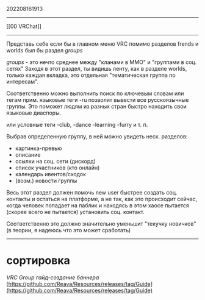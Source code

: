 202208161913
***
[[00 VRChat]]
***
Представь себе если бы в главном меню VRC помимо разделов frends и worlds был бы раздел *groups* 

*groups* - это нечто среднее между "кланами в ММО" и "группами в соц. сетях" 
Заходя в этот раздел, ты видишь ленту, как в разделе worlds, 
только каждая вкладка, это отдельная "тематическая группа по интересам". 

Соответственно можно выполнить поиск по ключевым словам или тегам 
прим. языковые теги -ru позволит вывести все русскоязычные группы. 
Это поможет людям из разных стран быстро находить свои языковые диаспоры. 

или условные теги -club, -dance -learning -furry и т. п. 

Выбрав определенную группу, в ней можно увидеть неск. разделов: 
- картинка-превью 
- описание 
- ссылки на соц. сети (дискорд) 
- список участников (кто онлайн) 
- календарь ивентов/сходок 
- (возм.) новости группы

Весь этот раздел должен помочь new user быстрее создать соц. контакты и остаться на платформе, 
а не так, как это происходит сейчас, когда человек попадает на паблик и находясь в этом хаосе пытается 
(скорее всего не пытается) установить соц. контакт.

Соответственно это должно значительно уменьшит "текучку новичков" (в теории, я надеюсь что это может сработать)
***
# сортировка
*VRC Group гайд-создание баннера*
[https://github.com/Reava/Resources/releases/tag/Guide](https://github.com/Reava/Resources/releases/tag/Guide)